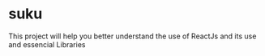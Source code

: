 # suku
This project will help you better understand the use of ReactJs and its use and essencial Libraries
